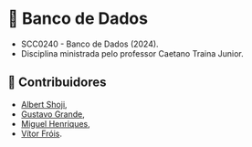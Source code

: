 # 🎲 Banco de Dados 
* SCC0240 - Banco de Dados (2024).
* Disciplina ministrada pelo professor Caetano Traina Junior.

## 🤝 Contribuidores

- [Albert Shoji](https://github.com/Albshoji),
- [Gustavo Grande](https://github.com/gb-grande),
- [Miguel Henriques](https://github.com/MiguelHenri),
- [Vítor Fróis](http://www.github.com/vitorfrois).